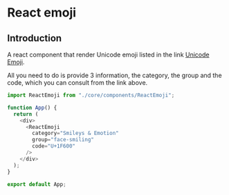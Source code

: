 # React emoji

## Introduction

A react component that render Unicode emoji listed in the link
[Unicode Emoji](https://unicode.org/emoji/charts/full-emoji-list.html).

All you need to do is provide 3 information, the category, the group and the code, which you can consult from the link above.

```javascript
import ReactEmoji from "./core/components/ReactEmoji";

function App() {
  return (
    <div>
      <ReactEmoji
        category="Smileys & Emotion"
        group="face-smiling"
        code="U+1F600"
      />
    </div>
  );
}

export default App;
```
